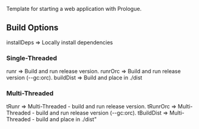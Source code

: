 Template for starting a web application with Prologue.

## Build Options
installDeps => Locally install dependencies

### Single-Threaded
runr        => Build and run release version.
runrOrc     => Build and run release version (--gc:orc).
buildDist   => Build and place in ./dist

### Multi-Threaded
tRunr       => Multi-Threaded - build and run release version.
tRunrOrc    => Multi-Threaded - build and run release version (--gc:orc).
tBuildDist  => Multi-Threaded - build and place in ./dist"
